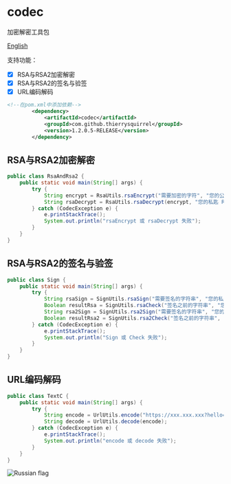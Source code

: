 #   codec

加密解密工具包  

[English](README.md)  

支持功能：
- [x] RSA与RSA2加密解密
- [x] RSA与RSA2的签名与验签
- [x] URL编码解码

```xml
<!--在pom.xml中添加依赖-->
        <dependency>
            <artifactId>codec</artifactId>
            <groupId>com.github.thierrysquirrel</groupId>
            <version>1.2.0.5-RELEASE</version>
        </dependency>
```

##  RSA与RSA2加密解密

```java
public class RsaAndRsa2 {
	public static void main(String[] args) {
		try {
			String encrypt = RsaUtils.rsaEncrypt("需要加密的字符", "您的公匙 RSA 或 RSA2");
			String rsaDecrypt = RsaUtils.rsaDecrypt(encrypt, "您的私匙 RSA 或 RSA2");
		} catch (CodecException e) {
			e.printStackTrace();
			System.out.println("rsaEncrypt 或 rsaDecrypt 失败");
		}
	}
}
```

##  RSA与RSA2的签名与验签

```java
public class Sign {
	public static void main(String[] args) {
		try {
			String rsaSign = SignUtils.rsaSign("需要签名的字符串", "您的私匙 RSA 或");
			Boolean resultRsa = SignUtils.rsaCheck("签名之前的字符串", "您的公匙 RSA", rsaSign);
			String rsa2Sign = SignUtils.rsa2Sign("需要签名的字符串", "您的私匙 RSA2");
			Boolean resultRsa2 = SignUtils.rsa2Check("签名之前的字符串", "您的公匙 RSA2", rsa2Sign);
		} catch (CodecException e) {
			e.printStackTrace();
			System.out.println("Sign 或 Check 失败");
		}
	}
}
```

##  URL编码解码

```java
public class TextC {
	public static void main(String[] args) {
		try {
			String encode = UrlUtils.encode("https://xxx.xxx.xxx?hello=world&this=encode");
			String decode = UrlUtils.decode(encode);
		} catch (CodecException e) {
			e.printStackTrace();
			System.out.println("encode 或 decode 失败");
		}
	}
}
```

![Russian flag](https://user-images.githubusercontent.com/49895274/190374435-98727b7d-0bb1-429e-a4b2-48e0129c11ba.png)
